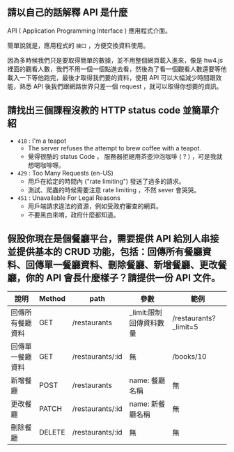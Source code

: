 ## 請以自己的話解釋 API 是什麼

API ( Application Programming Interface )
應用程式介面。

簡單說就是，應用程式的 `接口` ，方便交換資料使用。

因為多時候我們只是要取得簡單的數據，並不用整個網頁載入進來，像是 hw4.js 裡面的觀看人數，我們不用一個一個點進去看，然後為了看一個觀看人數還要等他載入一下等他跑完，最後才取得我們要的資料，使用 API 可以大幅減少時間跟效能，熟悉 API 後我們跟網路世界只差一個 request ，就可以取得你想要的資訊。

## 請找出三個課程沒教的 HTTP status code 並簡單介紹

- `418` : I'm a teapot
    - The server refuses the attempt to brew coffee with a teapot.
    - 覺得很酷的 status Code ， 服務器拒絕用茶壺沖泡咖啡 ( ? ) ，可是我就想喝咖啡呀。
- `429` : Too Many Requests (en-US)
    - 用戶在給定的時間內 ("rate limiting") 發送了過多的請求。
    - 測試、爬蟲的時候需要注意 rate limiting ，不然 sever 會哭哭。
- `451` : Unavailable For Legal Reasons
    - 用戶端請求違法的資源，例如受政府審查的網頁。
    - 不要黑白來唷，政府什麼都知道。


## 假設你現在是個餐廳平台，需要提供 API 給別人串接並提供基本的 CRUD 功能，包括：回傳所有餐廳資料、回傳單一餐廳資料、刪除餐廳、新增餐廳、更改餐廳，你的 API 會長什麼樣子？請提供一份 API 文件。

| 說明 | Method | path | 參數  | 範例 |
|---|---|---|---|---|
| 回傳所有餐廳資料 | GET    | /restaurants     | _limit:限制回傳資料數量           | /restaurants?_limit=5 |
| 回傳單一餐廳資料 | GET    | /restaurants/:id | 無                    | /books/10      |
| 新增餐廳   | POST   | /restaurants     | name: 餐廳名稱 | 無              |
| 更改餐廳   | PATCH   | /restaurants/:id     | name: 新餐廳名稱 | 無              |
| 刪除餐廳   | DELETE   | /restaurants/:id     | 無 | 無              |
